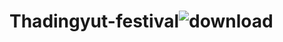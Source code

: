 # Thadingyut-festival![download](https://user-images.githubusercontent.com/94821745/142808832-2f996216-a48c-4327-9e80-69adaa275b54.jpg)
